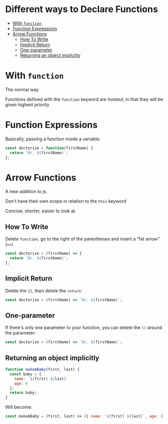 # Different ways to Declare Functions <!-- omit in toc -->

- [With `function`](#with-function)
- [Function Expressions](#function-expressions)
- [Arrow Functions](#arrow-functions)
  - [How To Write](#how-to-write)
  - [Implicit Return](#implicit-return)
  - [One-parameter](#one-parameter)
  - [Returning an object implicitly](#returning-an-object-implicitly)

# With `function`

The normal way

Functions defined with the `function` keyword are _hoisted_, in that they will be given highest priority

# Function Expressions

Basically, passing a function inside a variable:

```javascript
const doctorize = function(firstName) {
  return `Dr. ${firstName}`;
};
```

# Arrow Functions

A new addition to js.

Don't have their own scope in relation to the `this` keyword

Concise, shorter, easier to look at.

## How To Write

Delete `function`, go to the right of the parentheses and insert a "fat arrow" (`=>`)

```javascript
const doctorize = (firstName) => {
  return `Dr. ${firstName}`;
};
```

## Implicit Return

Delete the `{}`, then delete the `return`:

```javascript
const doctorize = (firstName) => `Dr. ${firstName}`;
```

## One-parameter

If there's only one parameter to your function, you can delete the `()` around the parameter:

```javascript
const doctorize = (firstName) => `Dr. ${firstName}`;
```

## Returning an object implicitly

```javascript
function makeABaby(first, last) {
  const baby = {
    name: `${first} ${last}`
    age: 0
  };
  return baby;
}
```

Will become:

```javascript
const makeABaby = (first, last) => ({ name: `${first} ${last}`, age: 0 });
```
